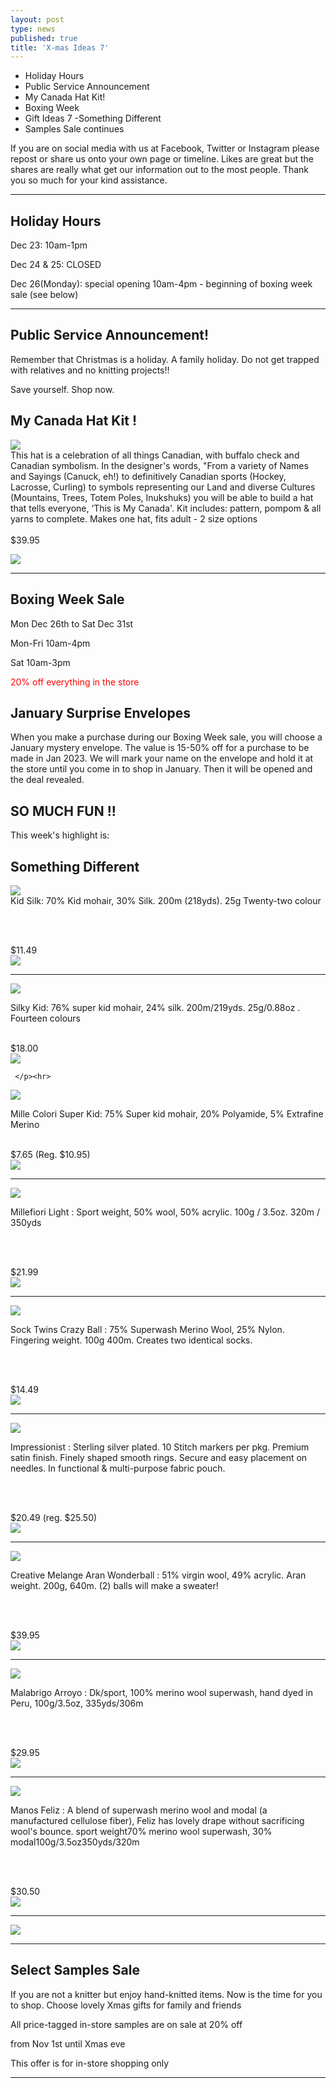 ```yaml
---
layout: post
type: news
published: true
title: 'X-mas Ideas 7'
---
```


- Holiday Hours
- Public Service Announcement
- My Canada Hat Kit!
- Boxing Week
- Gift Ideas 7 -Something Different
- Samples Sale continues

If you are on social media with us at Facebook, Twitter or Instagram please repost or share us onto your own page or timeline. Likes are great but the shares are really what get our information out to the most people. Thank you so much for your kind assistance.
<hr />

<h2> Holiday Hours</h2>
<p>Dec 23: 10am-1pm<br />

Dec 24 & 25: CLOSED<br />

Dec 26(Monday): special opening 10am-4pm - beginning of boxing week sale (see below)</p>
<hr />

<h2>Public Service Announcement!</h2>

<p>Remember that Christmas is a holiday. A family holiday. Do not get trapped with relatives and no knitting projects!!<br />

Save yourself. Shop now.</p>

<h2>My Canada Hat Kit !</h2>
<p><a href="https://www.woolandsilkcoshop.com/products/my-canada-hat-kit"><img src="/img/canadahat.jpg"></a><br />
This hat is a celebration of all things Canadian, with buffalo check and Canadian symbolism. In the designer's words, "From a variety of Names and Sayings (Canuck, eh!) to definitively Canadian sports (Hockey, Lacrosse, Curling) to symbols representing our Land and diverse Cultures (Mountains, Trees, Totem Poles, Inukshuks) you will be able to build a hat that tells everyone, ‘This is My Canada'. Kit includes: pattern, pompom & all yarns to complete. Makes one hat, fits adult - 2 size options
<br /><br />
$39.95<br />
	
<a href="https://www.woolandsilkcoshop.com/products/my-canada-hat-kit"><img src="/img/canadahat_btn.png"></a><br />
	 </p>
	 <hr />

<h2>Boxing Week Sale</h2>
Mon Dec 26th to Sat Dec 31st<br />

Mon-Fri 10am-4pm<br />

Sat 10am-3pm<br />

<font color="red">20% off everything in the store</font><br />

<h2>January Surprise Envelopes</h2>
When you make a purchase during our Boxing Week sale, you will choose a January mystery envelope. The value is 15-50% off for a purchase to be made in Jan 2023. We will mark your name on the envelope and hold it at the store until you come in to shop in January. Then it will be opened and the deal revealed.
</p>
<h2>SO MUCH FUN !!</h2>


This week's highlight is:

<h2>Something Different</h2>

<p><a href="https://www.woolandsilkcoshop.com/products/drops-kid-silk"><img src="/img/kidsilk.jpg"></a><br />
Kid Silk: 70% Kid mohair, 30% Silk. 200m (218yds). 25g Twenty-two colour

<br /><br />

$11.49<br />
<a href="https://www.woolandsilkcoshop.com/products/drops-kid-silk"><img src="/img/kidsilk_btn.png"></a><br />
	 </p><hr />

<a href="https://www.woolandsilkcoshop.com/products/silky-kid"><img src="/img/silkykid.jpg"></a><br />
<p>Silky Kid: 76% super kid mohair, 24% silk. 200m/219yds. 25g/0.88oz . Fourteen colours
<br /><br />

$18.00<br />
<a href="https://www.woolandsilkcoshop.com/products/silky-kid"><img src="/img/silkykid_btn.png"></a><br />

	 </p><hr>

<a href="https://www.woolandsilkcoshop.com/products/mille-colori-super-kid"><img src="/img/superkid.jpg"></a><br />
<p>Mille Colori Super Kid: 75% Super kid mohair, 20% Polyamide, 5% Extrafine Merino
<br /><br />

$7.65 (Reg. $10.95)<br />
<a href="https://www.woolandsilkcoshop.com/products/mille-colori-super-kid"><img src="/img/superkid_btn.png"></a><br />
	 </p><hr>
<a href="https://www.woolandsilkcoshop.com/products/millefiori-light"><img src="/img/mlight.jpg"></a><br />
<p>Millefiori Light : Sport weight, 50% wool, 50% acrylic. 100g / 3.5oz. 320m / 350yds

<br /><br />

$21.99<br />
<a href="https://www.woolandsilkcoshop.com/products/millefiori-light"><img src="/img/mlight_btn.png"></a><br />
 </p><hr>
<a href="https://www.woolandsilkcoshop.com/products/sock-twins-crazy-ball"><img src="/img/crazytwins.jpg"></a><br />
		
<p>
Sock Twins Crazy Ball : 75% Superwash Merino Wool, 25% Nylon. Fingering weight. 100g 400m. Creates two identical socks.

<br /><br />

$14.49<br />
<a href="https://www.woolandsilkcoshop.com/products/sock-twins-crazy-ball"><img src="/img/crazytwins_btn.png"></a><br />
</p>
<hr>
<a href="https://www.woolandsilkcoshop.com/products/impressionist"><img src="/img/impress.jpg"></a><br />
	 
<p>Impressionist : Sterling silver plated. 10 Stitch markers per pkg. Premium satin finish. Finely shaped smooth rings. Secure and easy placement on needles. In functional & multi-purpose fabric pouch.

<br /><br />

$20.49 (reg. $25.50)<br />
<a href="https://www.woolandsilkcoshop.com/products/impressionist"><img src="/img/impress_btn.png"></a><br />
	 </p><hr>
<a href="https://www.woolandsilkcoshop.com/products/creative-melange-aran-wonderball"><img src="/img/wonderball.jpg"></a><br />
	 
<p>Creative Melange Aran Wonderball : 51% virgin wool, 49% acrylic. Aran weight. 200g, 640m. (2) balls will make a sweater!

<br /><br />

$39.95 <br />
<a href="https://www.woolandsilkcoshop.com/products/creative-melange-aran-wonderball"><img src="/img/wonderball_btn.png"></a><br />
	 </p>
	 <hr />
   <a href="https://www.woolandsilkcoshop.com/products/arroyo"><img src="/img/arroyo.jpg"></a><br />
	 
<p>Malabrigo Arroyo : Dk/sport, 100% merino wool superwash, hand dyed in Peru, 100g/3.5oz, 335yds/306m

<br /><br />

$29.95<br />
 <a href="https://www.woolandsilkcoshop.com/products/arroyo"><img src="/img/arroyo_btn.png"></a><br />
	 </p><hr>
   <a href="https://www.woolandsilkcoshop.com/products/feliz"><img src="/img/feliz.jpg"></a><br />
	 
<p>Manos Feliz : A blend of superwash merino wool and modal (a manufactured cellulose fiber), Feliz has lovely drape without sacrificing wool's bounce. sport weight70% merino wool superwash, 30% modal100g/3.5oz350yds/320m

<br /><br />

$30.50<br />
  <a href="https://www.woolandsilkcoshop.com/products/feliz"><img src="/img/feliz_btn.png"></a><br />
	 </p><hr>
   <a href="https://www.woolandsilkcoshop.com/"><img src="/img/gift_cert.jpg"></a><br />
	 
<hr />

<h2>Select Samples Sale</h2>

<p>If you are not a knitter but enjoy hand-knitted items. Now is the time for you to shop. Choose lovely Xmas gifts for family and friends <br />

All price-tagged in-store samples are on sale at 20% off<br />

from Nov 1st until Xmas eve<br />

This offer is for in-store shopping only</p>
<hr />

